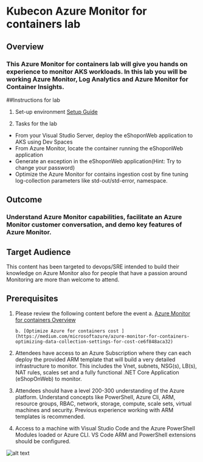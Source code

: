 # Kubecon Azure Monitor for containers lab

## Overview

### This Azure Monitor for containers lab will give you hands on experience to monitor AKS workloads. In this lab you will be working Azure Monitor, Log Analytics and Azure Monitor for Container Insights.

##Instructions for lab

1. Set-up environment [Setup Guide](https://github.com/rkuehfus/pre-ready-2019-H1/blob/master/Student/Guides/Deployment%20Setup%20Guide.docx?raw=true)

2. Tasks for the lab
  * From your Visual Studio Server, deploy the eShoponWeb application to AKS using Dev Spaces
  * From Azure Monitor, locate the container running the eShoponWeb application
  * Generate an exception in the eShoponWeb application(Hint: Try to change your password)
  * Optimize the Azure Monitor for contains ingestion cost by fine tuning log-collection parameters like std-out/std-error, namespace.

## Outcome

### Understand Azure Monitor capabilities, facilitate an Azure Monitor customer conversation, and demo key features of Azure Monitor.

## Target Audience

This content has been targeted to devops/SRE intended to build their knowledge on Azure Monitor also for people that have a passion around Monitoring are more than welcome to attend.

## Prerequisites
 1.	Please review the following content before the event
        a. [Azure Monitor for containers Overview](https://docs.microsoft.com/azure/azure-monitor/insights/container-insights-overview)

        b. [Optimize Azure for containers cost ](https://medium.com/microsoftazure/azure-monitor-for-containers-optimizing-data-collection-settings-for-cost-ce6f848aca32)

2.	Attendees have access to an Azure Subscription where they can each deploy the provided ARM template that will build a very detailed infrastructure to monitor.  This includes the Vnet, subnets, NSG(s), LB(s), NAT rules, scales set and a fully functional .NET Core Application (eShopOnWeb) to monitor.
3.	Attendees should have a level 200-300 understanding of the Azure platform.  Understand concepts like PowerShell, Azure Cli, ARM, resource groups, RBAC, network, storage, compute, scale sets, virtual machines and security.  Previous experience working with ARM templates is recommended.
4.	Access to a machine with Visual Studio Code and the Azure PowerShell Modules loaded or Azure CLI. VS Code ARM and PowerShell extensions should be configured.

![alt text](https://raw.githubusercontent.com/rkuehfus/pre-ready-2019-H1/master/monitoringhackdiagram.png)


